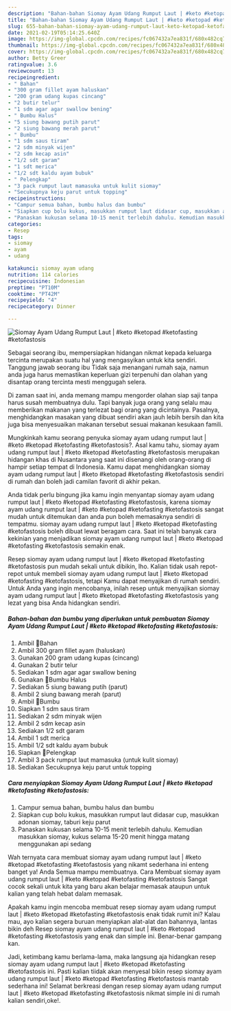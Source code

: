 ```yaml
---
description: "Bahan-bahan Siomay Ayam Udang Rumput Laut | #keto #ketopad #ketofasting #ketofastosis yang nikmat Untuk Jualan"
title: "Bahan-bahan Siomay Ayam Udang Rumput Laut | #keto #ketopad #ketofasting #ketofastosis yang nikmat Untuk Jualan"
slug: 655-bahan-bahan-siomay-ayam-udang-rumput-laut-keto-ketopad-ketofasting-ketofastosis-yang-nikmat-untuk-jualan
date: 2021-02-19T05:14:25.640Z
image: https://img-global.cpcdn.com/recipes/fc067432a7ea831f/680x482cq70/siomay-ayam-udang-rumput-laut-keto-ketopad-ketofasting-ketofastosis-foto-resep-utama.jpg
thumbnail: https://img-global.cpcdn.com/recipes/fc067432a7ea831f/680x482cq70/siomay-ayam-udang-rumput-laut-keto-ketopad-ketofasting-ketofastosis-foto-resep-utama.jpg
cover: https://img-global.cpcdn.com/recipes/fc067432a7ea831f/680x482cq70/siomay-ayam-udang-rumput-laut-keto-ketopad-ketofasting-ketofastosis-foto-resep-utama.jpg
author: Betty Greer
ratingvalue: 3.6
reviewcount: 13
recipeingredient:
- " Bahan"
- "300 gram fillet ayam haluskan"
- "200 gram udang kupas cincang"
- "2 butir telur"
- "1 sdm agar agar swallow bening"
- " Bumbu Halus"
- "5 siung bawang putih parut"
- "2 siung bawang merah parut"
- " Bumbu"
- "1 sdm saus tiram"
- "2 sdm minyak wijen"
- "2 sdm kecap asin"
- "1/2 sdt garam"
- "1 sdt merica"
- "1/2 sdt kaldu ayam bubuk"
- " Pelengkap"
- "3 pack rumput laut mamasuka untuk kulit siomay"
- "Secukupnya keju parut untuk topping"
recipeinstructions:
- "Campur semua bahan, bumbu halus dan bumbu"
- "Siapkan cup bolu kukus, masukkan rumput laut didasar cup, masukkan adonan siomay, taburi keju parut"
- "Panaskan kukusan selama 10-15 menit terlebih dahulu. Kemudian masukkan siomay, kukus selama 15-20 menit hingga matang menggunakan api sedang"
categories:
- Resep
tags:
- siomay
- ayam
- udang

katakunci: siomay ayam udang 
nutrition: 114 calories
recipecuisine: Indonesian
preptime: "PT10M"
cooktime: "PT42M"
recipeyield: "4"
recipecategory: Dinner

---
```



![Siomay Ayam Udang Rumput Laut | #keto #ketopad #ketofasting #ketofastosis](https://img-global.cpcdn.com/recipes/fc067432a7ea831f/680x482cq70/siomay-ayam-udang-rumput-laut-keto-ketopad-ketofasting-ketofastosis-foto-resep-utama.jpg)

Sebagai seorang ibu, mempersiapkan hidangan nikmat kepada keluarga tercinta merupakan suatu hal yang mengasyikan untuk kita sendiri. Tanggung jawab seorang ibu Tidak saja menangani rumah saja, namun anda juga harus memastikan keperluan gizi terpenuhi dan olahan yang disantap orang tercinta mesti menggugah selera.

Di zaman  saat ini, anda memang mampu mengorder olahan siap saji tanpa harus susah membuatnya dulu. Tapi banyak juga orang yang selalu mau memberikan makanan yang terlezat bagi orang yang dicintainya. Pasalnya, menghidangkan masakan yang dibuat sendiri akan jauh lebih bersih dan kita juga bisa menyesuaikan makanan tersebut sesuai makanan kesukaan famili. 



Mungkinkah kamu seorang penyuka siomay ayam udang rumput laut | #keto #ketopad #ketofasting #ketofastosis?. Asal kamu tahu, siomay ayam udang rumput laut | #keto #ketopad #ketofasting #ketofastosis merupakan hidangan khas di Nusantara yang saat ini disenangi oleh orang-orang di hampir setiap tempat di Indonesia. Kamu dapat menghidangkan siomay ayam udang rumput laut | #keto #ketopad #ketofasting #ketofastosis sendiri di rumah dan boleh jadi camilan favorit di akhir pekan.

Anda tidak perlu bingung jika kamu ingin menyantap siomay ayam udang rumput laut | #keto #ketopad #ketofasting #ketofastosis, karena siomay ayam udang rumput laut | #keto #ketopad #ketofasting #ketofastosis sangat mudah untuk ditemukan dan anda pun boleh memasaknya sendiri di tempatmu. siomay ayam udang rumput laut | #keto #ketopad #ketofasting #ketofastosis boleh dibuat lewat beragam cara. Saat ini telah banyak cara kekinian yang menjadikan siomay ayam udang rumput laut | #keto #ketopad #ketofasting #ketofastosis semakin enak.

Resep siomay ayam udang rumput laut | #keto #ketopad #ketofasting #ketofastosis pun mudah sekali untuk dibikin, lho. Kalian tidak usah repot-repot untuk membeli siomay ayam udang rumput laut | #keto #ketopad #ketofasting #ketofastosis, tetapi Kamu dapat menyajikan di rumah sendiri. Untuk Anda yang ingin mencobanya, inilah resep untuk menyajikan siomay ayam udang rumput laut | #keto #ketopad #ketofasting #ketofastosis yang lezat yang bisa Anda hidangkan sendiri.

<!--inarticleads1-->

##### Bahan-bahan dan bumbu yang diperlukan untuk pembuatan Siomay Ayam Udang Rumput Laut | #keto #ketopad #ketofasting #ketofastosis:

1. Ambil  🍃Bahan
1. Ambil 300 gram fillet ayam (haluskan)
1. Gunakan 200 gram udang kupas (cincang)
1. Gunakan 2 butir telur
1. Sediakan 1 sdm agar agar swallow bening
1. Gunakan  🍃Bumbu Halus
1. Sediakan 5 siung bawang putih (parut)
1. Ambil 2 siung bawang merah (parut)
1. Ambil  🍃Bumbu
1. Siapkan 1 sdm saus tiram
1. Sediakan 2 sdm minyak wijen
1. Ambil 2 sdm kecap asin
1. Sediakan 1/2 sdt garam
1. Ambil 1 sdt merica
1. Ambil 1/2 sdt kaldu ayam bubuk
1. Siapkan  🍃Pelengkap
1. Ambil 3 pack rumput laut mamasuka (untuk kulit siomay)
1. Sediakan Secukupnya keju parut untuk topping




<!--inarticleads2-->

##### Cara menyiapkan Siomay Ayam Udang Rumput Laut | #keto #ketopad #ketofasting #ketofastosis:

1. Campur semua bahan, bumbu halus dan bumbu
1. Siapkan cup bolu kukus, masukkan rumput laut didasar cup, masukkan adonan siomay, taburi keju parut
1. Panaskan kukusan selama 10-15 menit terlebih dahulu. Kemudian masukkan siomay, kukus selama 15-20 menit hingga matang menggunakan api sedang




Wah ternyata cara membuat siomay ayam udang rumput laut | #keto #ketopad #ketofasting #ketofastosis yang nikamt sederhana ini enteng banget ya! Anda Semua mampu membuatnya. Cara Membuat siomay ayam udang rumput laut | #keto #ketopad #ketofasting #ketofastosis Sangat cocok sekali untuk kita yang baru akan belajar memasak ataupun untuk kalian yang telah hebat dalam memasak.

Apakah kamu ingin mencoba membuat resep siomay ayam udang rumput laut | #keto #ketopad #ketofasting #ketofastosis enak tidak rumit ini? Kalau mau, ayo kalian segera buruan menyiapkan alat-alat dan bahannya, lantas bikin deh Resep siomay ayam udang rumput laut | #keto #ketopad #ketofasting #ketofastosis yang enak dan simple ini. Benar-benar gampang kan. 

Jadi, ketimbang kamu berlama-lama, maka langsung aja hidangkan resep siomay ayam udang rumput laut | #keto #ketopad #ketofasting #ketofastosis ini. Pasti kalian tiidak akan menyesal bikin resep siomay ayam udang rumput laut | #keto #ketopad #ketofasting #ketofastosis mantab sederhana ini! Selamat berkreasi dengan resep siomay ayam udang rumput laut | #keto #ketopad #ketofasting #ketofastosis nikmat simple ini di rumah kalian sendiri,oke!.

